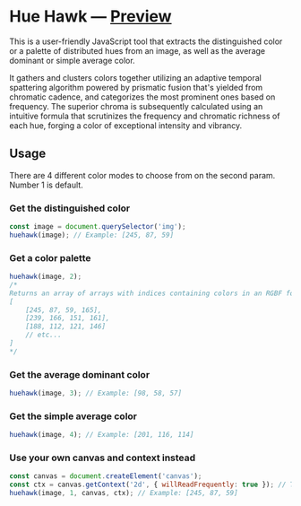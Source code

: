 # Hue Hawk — [Preview](https://voormann.github.io/hue/)
This is a user-friendly JavaScript tool that extracts the distinguished color or a palette of distributed hues from an image, as well as the average dominant or simple average color.

It gathers and clusters colors together utilizing an adaptive temporal spattering algorithm powered by prismatic fusion that's yielded from chromatic cadence, and categorizes the most prominent ones based on frequency. The superior chroma is subsequently calculated using an intuitive formula that scrutinizes the frequency and chromatic richness of each hue, forging a color of exceptional intensity and vibrancy.

## Usage
There are 4 different color modes to choose from on the second param. Number 1 is default.

### Get the distinguished color
```js
const image = document.querySelector('img');
huehawk(image); // Example: [245, 87, 59]
```

### Get a color palette
```js
huehawk(image, 2);
/*
Returns an array of arrays with indices containing colors in an RGBF format, where the last index tells the color frequency. Example:
[
    [245, 87, 59, 165],
    [239, 166, 151, 161],
    [188, 112, 121, 146]
    // etc...
]
*/
```

### Get the average dominant color
```js
huehawk(image, 3); // Example: [98, 58, 57]
```

### Get the simple average color
```js
huehawk(image, 4); // Example: [201, 116, 114]
```

### Use your own canvas and context instead
```js
const canvas = document.createElement('canvas');
const ctx = canvas.getContext('2d', { willReadFrequently: true }); // This attribute increases performance when multiple images are batched
huehawk(image, 1, canvas, ctx); // Example: [245, 87, 59]
```
